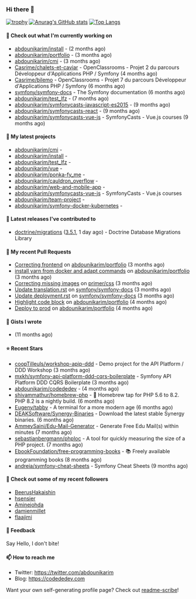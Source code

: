 ### Hi there 👋

[![trophy](https://github-profile-trophy.vercel.app/?username=abdounikarim&theme=onestar&row=1&column=7&no-frame=true&margin-w=13)](https://github.com/ryo-ma/github-profile-trophy)
[![Anurag's GitHub stats](https://github-readme-stats.vercel.app/api?username=abdounikarim&show_icons=true&theme=dark&count_private=true&hide_border=true)](https://github.com/anuraghazra/github-readme-stats)
[![Top Langs](https://github-readme-stats.vercel.app/api/top-langs/?username=abdounikarim&langs_count=8&layout=compact&theme=dark&hide_border=true)](https://github.com/anuraghazra/github-readme-stats)

#### 👷 Check out what I'm currently working on

- [abdounikarim/install](https://github.com/abdounikarim/install) -  (2 months ago)
- [abdounikarim/portfolio](https://github.com/abdounikarim/portfolio) -  (3 months ago)
- [abdounikarim/cmi](https://github.com/abdounikarim/cmi) -  (3 months ago)
- [Casrime/chalets-et-caviar](https://github.com/Casrime/chalets-et-caviar) - OpenClassrooms - Projet 2 du parcours Développeur d&#39;Applications PHP / Symfony (4 months ago)
- [Casrime/bilemo](https://github.com/Casrime/bilemo) - OpenClassrooms - Projet 7 du parcours Développeur d&#39;Applications PHP / Symfony (6 months ago)
- [symfony/symfony-docs](https://github.com/symfony/symfony-docs) - The Symfony documentation (6 months ago)
- [abdounikarim/test_lfz](https://github.com/abdounikarim/test_lfz) -  (7 months ago)
- [abdounikarim/symfonycasts-javascript-es2015](https://github.com/abdounikarim/symfonycasts-javascript-es2015) -  (9 months ago)
- [abdounikarim/symfonycasts-react](https://github.com/abdounikarim/symfonycasts-react) -  (9 months ago)
- [abdounikarim/symfonycasts-vue-js](https://github.com/abdounikarim/symfonycasts-vue-js) - SymfonyCasts - Vue.js courses (9 months ago)

#### 🌱 My latest projects

- [abdounikarim/cmi](https://github.com/abdounikarim/cmi) - 
- [abdounikarim/install](https://github.com/abdounikarim/install) - 
- [abdounikarim/test_lfz](https://github.com/abdounikarim/test_lfz) - 
- [abdounikarim/vue](https://github.com/abdounikarim/vue) - 
- [abdounikarim/ponka-fy_me](https://github.com/abdounikarim/ponka-fy_me) - 
- [abdounikarim/cauldron_overflow](https://github.com/abdounikarim/cauldron_overflow) - 
- [abdounikarim/web-and-mobile-app](https://github.com/abdounikarim/web-and-mobile-app) - 
- [abdounikarim/symfonycasts-vue-js](https://github.com/abdounikarim/symfonycasts-vue-js) - SymfonyCasts - Vue.js courses
- [abdounikarim/team-project](https://github.com/abdounikarim/team-project) - 
- [abdounikarim/symfony-docker-kubernetes](https://github.com/abdounikarim/symfony-docker-kubernetes) - 

#### 🔭 Latest releases I've contributed to

- [doctrine/migrations](https://github.com/doctrine/migrations) ([3.5.1](https://github.com/doctrine/migrations/releases/tag/3.5.1), 1 day ago) - Doctrine Database Migrations Library

#### 🔨 My recent Pull Requests

- [Correcting frontend](https://github.com/abdounikarim/portfolio/pull/105) on [abdounikarim/portfolio](https://github.com/abdounikarim/portfolio) (3 months ago)
- [install yarn from docker and adapt commands](https://github.com/abdounikarim/portfolio/pull/103) on [abdounikarim/portfolio](https://github.com/abdounikarim/portfolio) (3 months ago)
- [Correcting missing images](https://github.com/primer/css/pull/1932) on [primer/css](https://github.com/primer/css) (3 months ago)
- [Update translation.rst](https://github.com/symfony/symfony-docs/pull/16461) on [symfony/symfony-docs](https://github.com/symfony/symfony-docs) (3 months ago)
- [Update deployment.rst](https://github.com/symfony/symfony-docs/pull/16460) on [symfony/symfony-docs](https://github.com/symfony/symfony-docs) (3 months ago)
- [Highlight code block](https://github.com/abdounikarim/portfolio/pull/99) on [abdounikarim/portfolio](https://github.com/abdounikarim/portfolio) (4 months ago)
- [Deploy to prod](https://github.com/abdounikarim/portfolio/pull/97) on [abdounikarim/portfolio](https://github.com/abdounikarim/portfolio) (4 months ago)

#### 📓 Gists I wrote

- [](https://gist.github.com/b237278802559acb0bcf1e2516ba718e) (11 months ago)

#### ⭐ Recent Stars

- [coopTilleuls/workshop-apip-ddd](https://github.com/coopTilleuls/workshop-apip-ddd) - Demo project for the API Platform / DDD Workshop (3 months ago)
- [mxkh/symfony-api-platform-ddd-cqrs-boilerplate](https://github.com/mxkh/symfony-api-platform-ddd-cqrs-boilerplate) - Symfony API Platform DDD CQRS Boilerplate (3 months ago)
- [abdounikarim/codededev](https://github.com/abdounikarim/codededev) -  (4 months ago)
- [shivammathur/homebrew-php](https://github.com/shivammathur/homebrew-php) - :beer: Homebrew tap for PHP 5.6 to 8.2. PHP 8.2 is a nightly build. (6 months ago)
- [Eugeny/tabby](https://github.com/Eugeny/tabby) - A terminal for a more modern age (6 months ago)
- [DEAKSoftware/Synergy-Binaries](https://github.com/DEAKSoftware/Synergy-Binaries) - Download the latest stable Synergy binaries. (6 months ago)
- [AmmeySaini/Edu-Mail-Generator](https://github.com/AmmeySaini/Edu-Mail-Generator) - Generate Free Edu Mail(s) within minutes (7 months ago)
- [sebastianbergmann/phploc](https://github.com/sebastianbergmann/phploc) - A tool for quickly measuring the size of a PHP project. (7 months ago)
- [EbookFoundation/free-programming-books](https://github.com/EbookFoundation/free-programming-books) - :books: Freely available programming books (8 months ago)
- [andreia/symfony-cheat-sheets](https://github.com/andreia/symfony-cheat-sheets) - Symfony Cheat Sheets (9 months ago)

#### 👯 Check out some of my recent followers

- [BeerusHakaishin](https://github.com/BeerusHakaishin)
- [hsensier](https://github.com/hsensier)
- [Aminejohda](https://github.com/Aminejohda)
- [damienmillet](https://github.com/damienmillet)
- [flaajimi](https://github.com/flaajimi)

#### 💬 Feedback

Say Hello, I don't bite!

#### 📫 How to reach me

- Twitter: https://twitter.com/abdounikarim
- Blog: https://codededev.com

Want your own self-generating profile page? Check out [readme-scribe](https://github.com/muesli/readme-scribe)!
